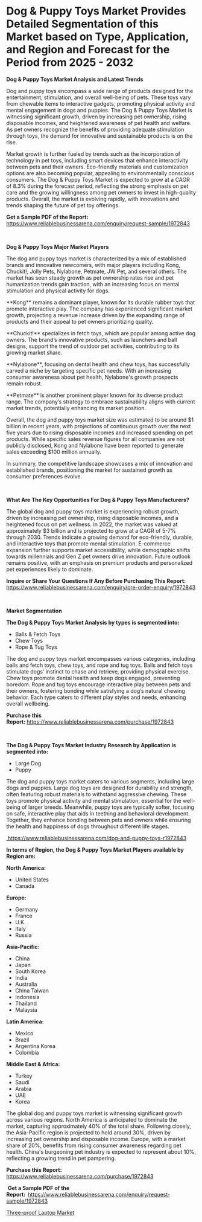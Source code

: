 <p><h1>Dog & Puppy Toys Market Provides Detailed Segmentation of this Market based on Type, Application, and Region and Forecast for the Period from 2025 - 2032</h1></p><p><strong>Dog & Puppy Toys Market Analysis and Latest Trends</strong></p>
<p><p>Dog and puppy toys encompass a wide range of products designed for the entertainment, stimulation, and overall well-being of pets. These toys vary from chewable items to interactive gadgets, promoting physical activity and mental engagement in dogs and puppies. The Dog & Puppy Toys Market is witnessing significant growth, driven by increasing pet ownership, rising disposable incomes, and heightened awareness of pet health and welfare. As pet owners recognize the benefits of providing adequate stimulation through toys, the demand for innovative and sustainable products is on the rise.</p><p>Market growth is further fueled by trends such as the incorporation of technology in pet toys, including smart devices that enhance interactivity between pets and their owners. Eco-friendly materials and customization options are also becoming popular, appealing to environmentally conscious consumers. The Dog & Puppy Toys Market is expected to grow at a CAGR of 8.3% during the forecast period, reflecting the strong emphasis on pet care and the growing willingness among pet owners to invest in high-quality products. Overall, the market is evolving rapidly, with innovations and trends shaping the future of pet toy offerings.</p></p>
<p><strong>Get a Sample PDF of the Report:&nbsp;</strong> <a href="https://www.reliablebusinessarena.com/enquiry/request-sample/1972843?utm_campaign=1871&utm_medium=2&utm_source=Github&utm_content=ia&utm_term=10022025&utm_id=dog-puppy-toys">https://www.reliablebusinessarena.com/enquiry/request-sample/1972843</a></p>
<p>&nbsp;</p>
<p><strong>Dog & Puppy Toys Major Market Players</strong></p>
<p><p>The dog and puppy toys market is characterized by a mix of established brands and innovative newcomers, with major players including Kong, Chuckit!, Jolly Pets, Nylabone, Petmate, JW Pet, and several others. The market has seen steady growth as pet ownership rates rise and pet humanization trends gain traction, with an increasing focus on mental stimulation and physical activity for dogs.</p><p>**Kong** remains a dominant player, known for its durable rubber toys that promote interactive play. The company has experienced significant market growth, projecting a revenue increase driven by the expanding range of products and their appeal to pet owners prioritizing quality.</p><p>**Chuckit!** specializes in fetch toys, which are popular among active dog owners. The brand’s innovative products, such as launchers and ball designs, support the trend of outdoor pet activities, contributing to its growing market share.</p><p>**Nylabone**, focusing on dental health and chew toys, has successfully carved a niche by targeting specific pet needs. With an increasing consumer awareness about pet health, Nylabone's growth prospects remain robust.</p><p>**Petmate** is another prominent player known for its diverse product range. The company’s strategy to embrace sustainability aligns with current market trends, potentially enhancing its market position.</p><p>Overall, the dog and puppy toys market size was estimated to be around $1 billion in recent years, with projections of continuous growth over the next five years due to rising disposable incomes and increased spending on pet products. While specific sales revenue figures for all companies are not publicly disclosed, Kong and Nylabone have been reported to generate sales exceeding $100 million annually.</p><p>In summary, the competitive landscape showcases a mix of innovation and established brands, positioning the market for sustained growth as consumer preferences evolve.</p></p>
<p>&nbsp;</p>
<p><strong>What Are The Key Opportunities For Dog & Puppy Toys Manufacturers?</strong></p>
<p><p>The global dog and puppy toys market is experiencing robust growth, driven by increasing pet ownership, rising disposable incomes, and a heightened focus on pet wellness. In 2022, the market was valued at approximately $3 billion and is projected to grow at a CAGR of 5-7% through 2030. Trends indicate a growing demand for eco-friendly, durable, and interactive toys that promote mental stimulation. E-commerce expansion further supports market accessibility, while demographic shifts towards millennials and Gen Z pet owners drive innovation. Future outlook remains positive, with an emphasis on premium products and personalized pet experiences likely to dominate.</p></p>
<p><strong>Inquire or Share Your Questions If Any Before Purchasing This Report:</strong> <a href="https://www.reliablebusinessarena.com/enquiry/pre-order-enquiry/1972843?utm_campaign=1871&utm_medium=2&utm_source=Github&utm_content=ia&utm_term=10022025&utm_id=dog-puppy-toys">https://www.reliablebusinessarena.com/enquiry/pre-order-enquiry/1972843</a></p>
<p>&nbsp;</p>
<p><strong>Market Segmentation</strong></p>
<p><strong>The Dog & Puppy Toys Market Analysis by types is segmented into:</strong></p>
<p><ul><li>Balls & Fetch Toys</li><li>Chew Toys</li><li>Rope & Tug Toys</li></ul></p>
<p><p>The dog and puppy toys market encompasses various categories, including balls and fetch toys, chew toys, and rope and tug toys. Balls and fetch toys stimulate dogs’ instinct to chase and retrieve, providing physical exercise. Chew toys promote dental health and keep dogs engaged, preventing boredom. Rope and tug toys encourage interactive play between pets and their owners, fostering bonding while satisfying a dog’s natural chewing behavior. Each type caters to different play styles and needs, enhancing overall wellbeing.</p></p>
<p><strong>Purchase this Report:&nbsp;</strong><a href="https://www.reliablebusinessarena.com/purchase/1972843?utm_campaign=1871&utm_medium=2&utm_source=Github&utm_content=ia&utm_term=10022025&utm_id=dog-puppy-toys">https://www.reliablebusinessarena.com/purchase/1972843</a></p>
<p>&nbsp;</p>
<p><strong>The Dog & Puppy Toys Market Industry Research by Application is segmented into:</strong></p>
<p><ul><li>Large Dog</li><li>Puppy</li></ul></p>
<p><p>The dog and puppy toys market caters to various segments, including large dogs and puppies. Large dog toys are designed for durability and strength, often featuring robust materials to withstand aggressive chewing. These toys promote physical activity and mental stimulation, essential for the well-being of larger breeds. Meanwhile, puppy toys are typically softer, focusing on safe, interactive play that aids in teething and behavioral development. Together, they enhance bonding between pets and owners while ensuring the health and happiness of dogs throughout different life stages.</p></p>
<p><a href="https://www.reliablebusinessarena.com/dog-and-puppy-toys-r1972843?utm_campaign=1871&utm_medium=2&utm_source=Github&utm_content=ia&utm_term=10022025&utm_id=dog-puppy-toys">&nbsp;https://www.reliablebusinessarena.com/dog-and-puppy-toys-r1972843</a></p>
<p><strong>In terms of Region, the Dog & Puppy Toys Market Players available by Region are:</strong></p>
<p>
    <p> <strong> North America: </strong>
        <ul>
            <li>United States</li>
            <li>Canada</li>
        </ul>
        </p> 
    <p> <strong> Europe: </strong>
        <ul>
            <li>Germany</li>
            <li>France</li>
            <li>U.K.</li>
            <li>Italy</li>
            <li>Russia</li>
        </ul>
        </p> 
    <p> <strong> Asia-Pacific: </strong>
        <ul>
            <li>China</li>
            <li>Japan</li>
            <li>South Korea</li>
            <li>India</li>
            <li>Australia</li>
            <li>China Taiwan</li>
            <li>Indonesia</li>
            <li>Thailand</li>
            <li>Malaysia</li>
        </ul>
        </p> 
    <p> <strong> Latin America: </strong>
        <ul>
            <li>Mexico</li>
            <li>Brazil</li>
            <li>Argentina Korea</li>
            <li>Colombia</li>
        </ul>
        </p> 
    <p> <strong> Middle East & Africa: </strong>
        <ul>
            <li>Turkey</li>
            <li>Saudi</li>
            <li>Arabia</li>
            <li>UAE</li>
            <li>Korea</li>
        </ul>
    </p>
    </p>
<p><p>The global dog and puppy toys market is witnessing significant growth across various regions. North America is anticipated to dominate the market, capturing approximately 40% of the total share. Following closely, the Asia-Pacific region is projected to hold around 30%, driven by increasing pet ownership and disposable income. Europe, with a market share of 20%, benefits from rising consumer awareness regarding pet health. China's burgeoning pet industry is expected to represent about 10%, reflecting a growing trend in pet pampering.</p></p>
<p><strong>Purchase this Report: </strong><a href="https://www.reliablebusinessarena.com/purchase/1972843?utm_campaign=1871&utm_medium=2&utm_source=Github&utm_content=ia&utm_term=10022025&utm_id=dog-puppy-toys">https://www.reliablebusinessarena.com/purchase/1972843</a></p>
<p>&nbsp;<strong>Get a Sample PDF of the Report:&nbsp;&nbsp;</strong><a href="https://www.reliablebusinessarena.com/enquiry/request-sample/1972843?utm_campaign=1871&utm_medium=2&utm_source=Github&utm_content=ia&utm_term=10022025&utm_id=dog-puppy-toys">https://www.reliablebusinessarena.com/enquiry/request-sample/1972843</a></p>
<p><strong></strong></p>
<p><p><a href="https://github.com/marloy8/Market-Research-Report-List-7/blob/main/three-proof-laptop-market.md?utm_campaign=1871&utm_medium=2&utm_source=Github&utm_content=ia&utm_term=10022025&utm_id=dog-puppy-toys">Three-proof Laptop Market</a></p></p>